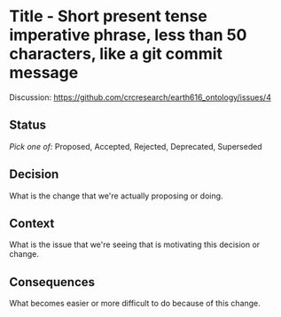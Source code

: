 # Title - Short present tense imperative phrase, less than 50 characters, like a git commit message #

Discussion: https://github.com/crcresearch/earth616_ontology/issues/4

## Status
_Pick one of:_ Proposed, Accepted, Rejected, Deprecated, Superseded

## Decision
What is the change that we're actually proposing or doing.

## Context
What is the issue that we're seeing that is motivating this decision or change.

## Consequences
What becomes easier or more difficult to do because of this change.